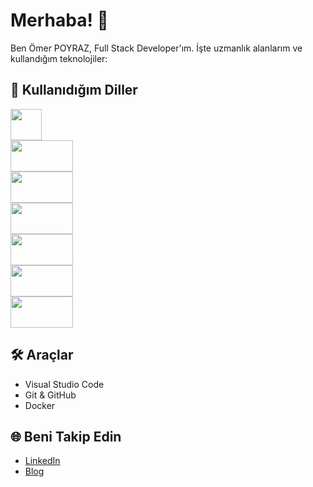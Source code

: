 # Merhaba! 👋

Ben Ömer POYRAZ, Full Stack Developer'ım. İşte uzmanlık alanlarım ve kullandığım teknolojiler:

## 🚀 Kullanıdığım Diller
<div class="row">
  <div class="col-md-3">
    <img src="https://img.shields.io/badge/-C%23-239120?logo=c-sharp&logoColor=white" width="50" height="50" />
  </div>

  <div class="col-md-3">
    <img src="https://img.shields.io/badge/-NET%20Core-512BD4?logo=.net&logoColor=white" width="100" height="50" />
  </div>

  <div class="col-md-3">
    <img src="https://img.shields.io/badge/-React.js-61DAFB?logo=react&logoColor=black" width="100" height="50" />
  </div>

  <div class="col-md-3">
    <img src="https://img.shields.io/badge/-Next.js-000000?logo=next.js&logoColor=white" width="100" height="50" />
  </div>

  <div class="col-md-3">
    <img src="https://img.shields.io/badge/-React%20Native-61DAFB?logo=react&logoColor=black" width="100" height="50" />
  </div>

  <div class="col-md-3">
    <img src="https://img.shields.io/badge/-Flutter-02569B?logo=flutter&logoColor=white" width="100" height="50" />
  </div>

  <div class="col-md-3">
    <img src="https://img.shields.io/badge/-Cordova-8E4A8B?logo=apache-cordova&logoColor=white" width="100" height="50" />
  </div>
</div>

## 🛠️ Araçlar
- Visual Studio Code
- Git & GitHub
- Docker

## 🌐 Beni Takip Edin
- [LinkedIn](https://www.linkedin.com/in/username/)
- [Blog](https://www.blogadresiniz.com)